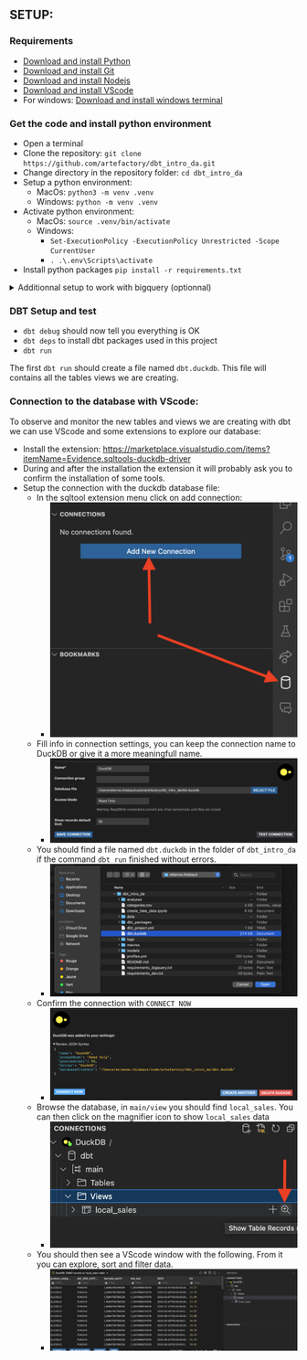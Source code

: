 ## SETUP:


### Requirements

- [Download and install Python](https://www.python.org/downloads/)
- [Download and install Git](https://git-scm.com/downloads)
- [Download and install Nodejs](https://nodejs.org/en/download)
- [Download and install VScode](https://code.visualstudio.com/download)
- For windows: [Download and install windows terminal](https://learn.microsoft.com/en-us/windows/terminal/install)

### Get the code and install python environment

- Open a terminal
- Clone the repository: `git clone https://github.com/artefactory/dbt_intro_da.git`
- Change directory in the repository folder: `cd dbt_intro_da`
- Setup a python environment: 
    - MacOs: `python3 -m venv .venv`
    - Windows: `python -m venv .venv`
- Activate python environment:
    - MacOs: `source .venv/bin/activate`
    - Windows:
      - `Set-ExecutionPolicy -ExecutionPolicy Unrestricted -Scope CurrentUser`
      - `. .\.env\Scripts\activate`
- Install python packages `pip install -r requirements.txt`

<details>
  <summary>Additionnal setup to work with bigquery (optionnal)</summary>

### Additionnal setup to work with bigquery (optionnal)

In order to work with bigquery you need to change the target in the profiles to the bigquery target.
You also need to update the dataset used in the profile by changing `name` to your name.

```
dbt_intro_da:
  target: dev_bigquery
  outputs:
    duckdb:
      path: dbt.duckdb
      type: duckdb
      threads: 4
    dev_bigquery:
      type: bigquery
      method: oauth
      project: formation-sql-316408
      dataset: dbt_intro_da_name
      location: EU
      threads: 4

```

- [Download and install Gcloud](https://cloud.google.com/sdk/docs/install)
- Connect to gcloud:
```
gcloud auth application-default login \
--scopes=https://www.googleapis.com/auth/bigquery,\
https://www.googleapis.com/auth/drive.readonly,\
https://www.googleapis.com/auth/iam.test

```

</details>


### DBT Setup and test

- `dbt debug` should now tell you everything is OK
- `dbt deps` to install dbt packages used in this project
- `dbt run`

The first `dbt run` should create a file named `dbt.duckdb`.
This file will contains all the tables views we are creating.

### Connection to the database with VScode:

To observe and monitor the new tables and views we are creating with dbt we can use VScode and some extensions to explore our database:
- Install the extension: https://marketplace.visualstudio.com/items?itemName=Evidence.sqltools-duckdb-driver
- During and after the installation the extension it will probably ask you to confirm the installation of some tools.
- Setup the connection with the duckdb database file:
    - In the sqltool extension menu click on add connection: 
        - ![01](./assets/setup_vscode_sqltool_duckdb/01_add_database_connection.png)
    - Fill info in connection settings, you can keep the connection name to DuckDB or give it a more meaningfull name.
        - ![02](./assets/setup_vscode_sqltool_duckdb/02_fill_connection_infos.png)
    - You should find a file named `dbt.duckdb` in the folder of `dbt_intro_da` if the command `dbt run` finished without errors.
        - ![02](./assets/setup_vscode_sqltool_duckdb/03_select_db_file.png)
    - Confirm the connection with `CONNECT NOW`
        - ![02](./assets/setup_vscode_sqltool_duckdb/04_connect_to_db.png)
    - Browse the database, in `main/view` you should find `local_sales`. You can then click on the magnifier icon to show `local_sales` data
        - ![02](./assets/setup_vscode_sqltool_duckdb/05_view_local_sales_in_db.png)
    - You should then see a VScode window with the following. From it you can explore, sort and filter data.
        - ![02](./assets/setup_vscode_sqltool_duckdb/06_results_view_local_sales_in_db.png)

